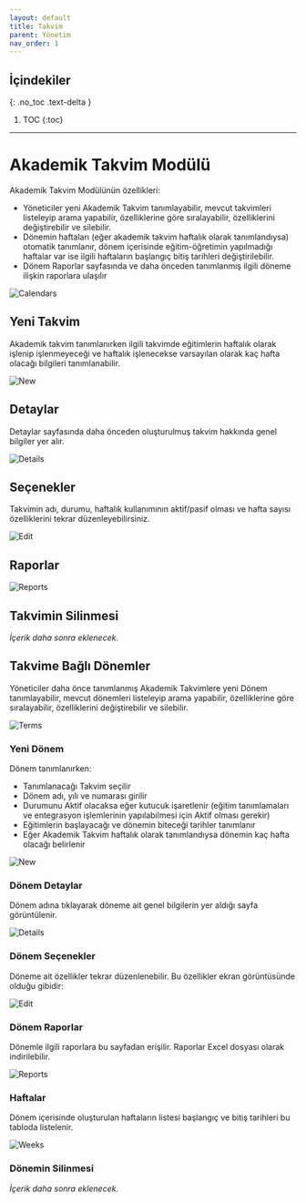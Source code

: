 ```yaml
---
layout: default
title: Takvim
parent: Yönetim
nav_order: 1
---
```


## İçindekiler
{: .no_toc .text-delta }

1. TOC
{:toc}

---

# Akademik Takvim Modülü

Akademik Takvim Modülünün özellikleri:

* Yöneticiler yeni Akademik Takvim tanımlayabilir, mevcut takvimleri listeleyip arama yapabilir, özelliklerine göre sıralayabilir, özelliklerini değiştirebilir ve silebilir.
* Dönemin haftaları (eğer akademik takvim haftalık olarak tanımlandıysa) otomatik tanımlanır, dönem içerisinde eğitim-öğretimin yapılmadığı haftalar var ise ilgili haftaların başlangıç bitiş tarihleri değiştirilebilir.
* Dönem Raporlar sayfasında ve daha önceden tanımlanmış ilgili döneme ilişkin raporlara ulaşılır

![Calendars](/docs.toltekcampus.github.io/docs/media/modules/calendars/calendars.png)

## Yeni Takvim

Akademik takvim tanımlanırken ilgili takvimde eğitimlerin haftalık olarak işlenip işlenmeyeceği ve haftalık işlenecekse varsayılan olarak kaç hafta olacağı bilgileri tanımlanabilir.

![New](/docs.toltekcampus.github.io/docs/media/modules/calendars/newcalendars.png)

## Detaylar

Detaylar sayfasında daha önceden oluşturulmuş takvim hakkında genel bilgiler yer alır.

![Details](/docs.toltekcampus.github.io/docs/media/modules/calendars/details.png)

## Seçenekler

Takvimin adı, durumu, haftalık kullanımının aktif/pasif olması ve hafta sayısı özelliklerini tekrar düzenleyebilirsiniz.

![Edit](/docs.toltekcampus.github.io/docs/media/modules/calendars/edit.png)

## Raporlar

![Reports](/docs.toltekcampus.github.io/docs/media/modules/calendars/reports.png)

## Takvimin Silinmesi

_İçerik daha sonra eklenecek._

## Takvime Bağlı Dönemler

Yöneticiler daha önce tanımlanmış Akademik Takvimlere yeni Dönem tanımlayabilir, mevcut dönemleri listeleyip arama yapabilir, özelliklerine göre sıralayabilir, özelliklerini değiştirebilir ve silebilir.

![Terms](/docs.toltekcampus.github.io/docs/media/modules/calendars/terms/terms.png)

### Yeni Dönem

Dönem tanımlanırken:

* Tanımlanacağı Takvim seçilir
* Dönem adı, yılı ve numarası girilir
* Durumunu Aktif olacaksa eğer kutucuk işaretlenir (eğitim tanımlamaları ve entegrasyon işlemlerinin yapılabilmesi için Aktif olması gerekir)
* Eğitimlerin başlayacağı ve dönemin biteceği tarihler tanımlanır
* Eğer Akademik Takvim haftalık olarak tanımlandıysa dönemin kaç hafta olacağı belirlenir

![New](/docs.toltekcampus.github.io/docs/media/modules/calendars/terms/newterm.png)

### Dönem Detaylar

Dönem adına tıklayarak döneme ait genel bilgilerin yer aldığı sayfa görüntülenir.

![Details](/docs.toltekcampus.github.io/docs/media/modules/calendars/terms/details.png)

### Dönem Seçenekler

Döneme ait özellikler tekrar düzenlenebilir. Bu özellikler ekran görüntüsünde olduğu gibidir:

![Edit](/docs.toltekcampus.github.io/docs/media/modules/calendars/terms/edit.png)

### Dönem Raporlar

Dönemle ilgili raporlara bu sayfadan erişilir. Raporlar Excel dosyası olarak indirilebilir.

![Reports](/docs.toltekcampus.github.io/docs/media/modules/calendars/terms/reports.png)

### Haftalar

Dönem içerisinde oluşturulan haftaların listesi başlangıç ve bitiş tarihleri bu tabloda listelenir.

![Weeks](/docs.toltekcampus.github.io/docs/media/modules/calendars/terms/weeks.png)

### Dönemin Silinmesi

_İçerik daha sonra eklenecek._

